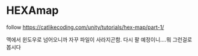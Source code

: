 # HEXAmap
follow https://catlikecoding.com/unity/tutorials/hex-map/part-1/

맥에서 윈도우로 넘어오니까 자꾸 파일이 사라지곤함. 다시 팔 예정이니....뭐 그런걸로 봅시다
